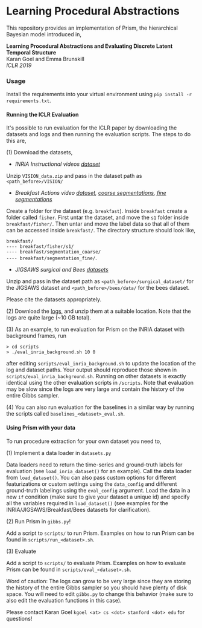 # Learning Procedural Abstractions

This repository provides an implementation of Prism, the hierarchical Bayesian model introduced in,
 
**Learning Procedural Abstractions and Evaluating Discrete Latent Temporal Structure**  
Karan Goel and Emma Brunskill  
_ICLR 2019_
 

### Usage

Install the requirements into your virtual environment using ``pip install -r requirements.txt``.

#### Running the ICLR Evaluation

It's possible to run evaluation for the ICLR paper by downloading the datasets and logs and then running the evaluation 
scripts. The steps to do this are,

(1) Download the datasets, 

- _INRIA Instructional videos [dataset](https://www.di.ens.fr/willow/research/instructionvideos/release/VISION_data.zip)_
  
Unzip ``VISION_data.zip`` and pass in the dataset path as ``<path_before>/VISION/``
   
- _Breakfast Actions video [dataset](https://uni-bonn.sciebo.de/s/lqj3GNVQWXaX1WC/download), 
[coarse segmentations](https://uni-bonn.sciebo.de/s/NsYSceejoCmrlTL/download), 
[fine segmentations](https://uni-bonn.sciebo.de/s/I5hJN7ka53PqlC0/download)_
  
Create a folder for the dataset (e.g. `breakfast`). Inside `breakfast` create a folder called `fisher`. 
First untar the dataset, and move the `s1` folder inside `breakfast/fisher/`. 
Then untar and move the label data so that all of them can be accessed inside 
`breakfast/`. The directory structure should look like,
 
`breakfast/`  
`---- breakfast/fisher/s1/`  
`---- breakfast/segmentation_coarse/`  
`---- breakfast/segmentation_fine/`. 
 
- _JIGSAWS surgical and Bees [datasets](https://drive.google.com/drive/folders/1wq-08JPDBhWm7og4Ip-khY3L1l3WpauV?usp=sharing)_
 
 Unzip and pass in the dataset path as ``<path_before>/surgical_dataset/`` for the JIGSAWS dataset and 
 ``<path_before>/bees/data/`` for the bees dataset.


Please cite the datasets appropriately.

(2) Download the [logs](https://drive.google.com/drive/folders/1rVlEopUpWVmtbmX_9rpXQLM-QjaI2YJ2?usp=sharing),
and unzip them at a suitable location. Note that the logs are quite large (~10 GB total).

(3) As an example, to run evaluation for Prism on the INRIA dataset with background frames, run
  
``> cd scripts``  
``> ./eval_inria_background.sh 10 0``

after editing `scripts/eval_inria_background.sh` to update the location of the log and dataset paths. Your output
should reproduce those shown in `scripts/eval_inria_background.sh`. Running on other datasets is exactly identical using 
the other evaluation scripts in `/scripts`. Note that evaluation may be slow since the logs are very large and contain
the history of the entire Gibbs sampler.

(4) You can also run evaluation for the baselines in a similar way by running the scripts called `baselines_<dataset>_eval.sh`.


#### Using Prism with your data

To run procedure extraction for your own dataset you need to,  

(1) Implement a data loader in ``datasets.py``

Data loaders need to return the time-series and ground-truth labels for evaluation (see `load_inria_dataset()` 
for an example). Call the data loader from `load_dataset()`. You can also pass custom options for different featurizations 
or custom settings using the `data_config` and different ground-truth labelings using the `eval_config` argument. Load 
the data in a new `if` condition (make sure to give your dataset a unique id) and specify all the variables required 
in `load_dataset()` (see examples for the INRIA/JIGSAWS/Breakfast/Bees datasets for clarification).

(2) Run Prism in `gibbs.py`!

Add a script to `scripts/` to run Prism. Examples on how to run Prism can be found in `scripts/run_<dataset>.sh`.

(3) Evaluate

Add a script to `scripts/` to evaluate Prism. Examples on how to evaluate Prism can be found in `scripts/eval_<dataset>.sh`.

Word of caution: The logs can grow to be very large since they are storing the history of the entire Gibbs sampler so you should have
plenty of disk space. You  will need to edit `gibbs.py` to change this behavior (make sure to also edit the evaluation functions in this case).


Please contact Karan Goel ``kgoel <at> cs <dot> stanford <dot> edu`` for questions!

